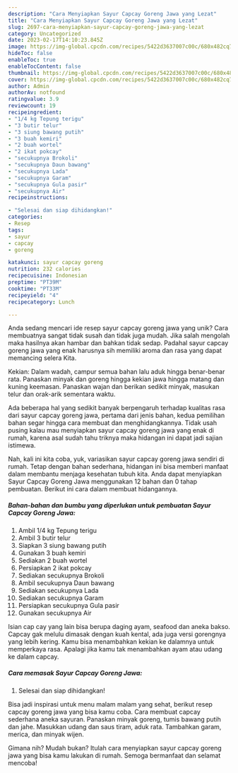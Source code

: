 ```yaml
---
description: "Cara Menyiapkan Sayur Capcay Goreng Jawa yang Lezat"
title: "Cara Menyiapkan Sayur Capcay Goreng Jawa yang Lezat"
slug: 2697-cara-menyiapkan-sayur-capcay-goreng-jawa-yang-lezat
category: Uncategorized
date: 2023-02-17T14:10:23.845Z
image: https://img-global.cpcdn.com/recipes/5422d3637007c00c/680x482cq70/sayur-capcay-goreng-jawa-foto-resep-utama.jpg
hideToc: false
enableToc: true
enableTocContent: false
thumbnail: https://img-global.cpcdn.com/recipes/5422d3637007c00c/680x482cq70/sayur-capcay-goreng-jawa-foto-resep-utama.jpg
cover: https://img-global.cpcdn.com/recipes/5422d3637007c00c/680x482cq70/sayur-capcay-goreng-jawa-foto-resep-utama.jpg
author: Admin
authorAv: notfound
ratingvalue: 3.9
reviewcount: 19
recipeingredient:
- "1/4 kg Tepung terigu"
- "3 butir telur"
- "3 siung bawang putih"
- "3 buah kemiri"
- "2 buah wortel"
- "2 ikat pokcay"
- "secukupnya Brokoli"
- "secukupnya Daun bawang"
- "secukupnya Lada"
- "secukupnya Garam"
- "secukupnya Gula pasir"
- "secukupnya Air"
recipeinstructions:

- "Selesai dan siap dihidangkan!"
categories:
- Resep
tags:
- sayur
- capcay
- goreng

katakunci: sayur capcay goreng 
nutrition: 232 calories
recipecuisine: Indonesian
preptime: "PT39M"
cooktime: "PT33M"
recipeyield: "4"
recipecategory: Lunch

---
```





Anda sedang mencari ide resep sayur capcay goreng jawa yang unik? Cara membuatnya sangat tidak susah dan tidak juga mudah. Jika salah mengolah maka hasilnya akan hambar dan bahkan tidak sedap. Padahal sayur capcay goreng jawa yang enak harusnya sih memiliki aroma dan rasa yang dapat memancing selera Kita.





Kekian: Dalam wadah, campur semua bahan lalu aduk hingga benar-benar rata. Panaskan minyak dan goreng hingga kekian jawa hingga matang dan kuning keemasan. Panaskan wajan dan berikan sedikit minyak, masukan telur dan orak-arik sementara waktu.

Ada beberapa hal yang sedikit banyak berpengaruh terhadap kualitas rasa dari sayur capcay goreng jawa, pertama dari jenis bahan, kedua pemilihan bahan segar hingga cara membuat dan menghidangkannya. Tidak usah pusing kalau mau menyiapkan sayur capcay goreng jawa yang enak di rumah, karena asal sudah tahu triknya maka hidangan ini dapat jadi sajian istimewa.






Nah, kali ini kita coba, yuk, variasikan sayur capcay goreng jawa sendiri di rumah. Tetap dengan bahan sederhana, hidangan ini bisa memberi manfaat dalam membantu menjaga kesehatan tubuh kita. Anda dapat menyiapkan Sayur Capcay Goreng Jawa menggunakan 12 bahan dan 0 tahap pembuatan. Berikut ini cara dalam membuat hidangannya.

<!--inarticleads1-->

##### Bahan-bahan dan bumbu yang diperlukan untuk pembuatan Sayur Capcay Goreng Jawa:

1. Ambil 1/4 kg Tepung terigu
1. Ambil 3 butir telur
1. Siapkan 3 siung bawang putih
1. Gunakan 3 buah kemiri
1. Sediakan 2 buah wortel
1. Persiapkan 2 ikat pokcay
1. Sediakan secukupnya Brokoli
1. Ambil secukupnya Daun bawang
1. Sediakan secukupnya Lada
1. Sediakan secukupnya Garam
1. Persiapkan secukupnya Gula pasir
1. Gunakan secukupnya Air


Isian cap cay yang lain bisa berupa daging ayam, seafood dan aneka bakso. Capcay gak melulu dimasak dengan kuah kental, ada juga versi gorengnya yang lebih kering. Kamu bisa menambahkan kekian ke dalamnya untuk memperkaya rasa. Apalagi jika kamu tak menambahkan ayam atau udang ke dalam capcay. 

<!--inarticleads2-->

##### Cara memasak Sayur Capcay Goreng Jawa:


1. Selesai dan siap dihidangkan!

Bisa jadi inspirasi untuk menu malam malam yang sehat, berikut resep capcay goreng jawa yang bisa kamu coba. Cara membuat capcay sederhana aneka sayuran. Panaskan minyak goreng, tumis bawang putih dan jahe. Masukkan udang dan saus tiram, aduk rata. Tambahkan garam, merica, dan minyak wijen. 

Gimana nih? Mudah bukan? Itulah cara menyiapkan sayur capcay goreng jawa yang bisa kamu lakukan di rumah. Semoga bermanfaat dan selamat mencoba!
